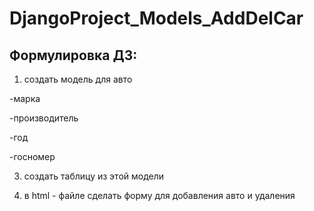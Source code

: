 # DjangoProject_Models_AddDelCar
## Формулировка ДЗ:

1. создать модель для авто
   
-марка

-производитель

-год

-госномер

3. создать таблицу из этой модели
   
4. в html - файле сделать форму для добавления авто и удаления
